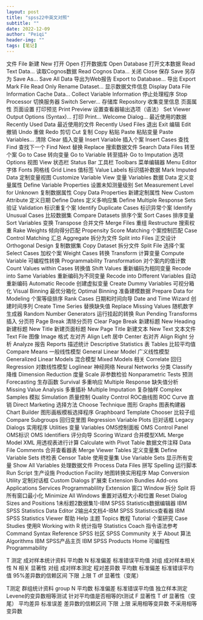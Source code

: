 ```yaml
---
layout: post
title: "spss22中英文对照"
subtitle: ""
date: 2022-12-09
author: "Peiqi"
header-img: ""
tags: [笔记]
---
```


文件 File
    新建 New
    打开 Open
    打开数据库 Open Database
    打开文本数据 Read Text Data...
    读取Cognos数据 Read Cognos Data...
    关闭 Close
    保存 Save
    另存为 Save As...
    Save All Data
    导出为Web报告 Export to Database...
    导出 Export
    Mark File Read Only
    Rename Dataset...
    显示数据文件信息 Display Data File Information
    Cache Data...
    Collect Variable Information
    停止处理程序 Stop Processor
    切换服务器 Switch Server...
    存储库 Repository
    收集变里信息
    页面属性
    页面设置
    打印预览 Print Preview
    设置查看器输出选项（语法） Set Viewer Output Options (Syntax)...
    打印 Print...
    Welcome Dialog...
    最近使用的数据 Recently Used Data
    最近使用的文件 Recently Used Files
    退出 Exit
编辑 Edit
    撤销 Undo
    重做 Redo
    剪切 Cut
    复制 Copy
    粘贴 Paste
    粘贴变量 Paste Variables...
    清除 Clear
    插入变量 Insert Variable
    插入个案 Insert Cases
    查找 Find
    查找下一个 Find Next
    替换 Replace
    搜索数据文件 Search Data Files
    转至个案 Go to Case
    转向变量 Go to Variable
    转至插补 Go to Imputation
    选项 Options
视图 View
    状态栏 Status Bar
    工具栏 Toolbars
    菜单编辑器 Menu Editor
    字体 Fonts
    网格线 Grid Lines
    值标签 Value Labels
    标识插补数据 Mark Imputed Data
    定制变量视图 Customize Variable View
    变量 Variables
数据 Data
    定义变量属性 Define Variable Properties
    设置未知测量级别 Set Measurement Level for Unknown
    复制数据属性 Copy Data Properties
    新建定制属性 New Custom Attribute
    定义日期 Define Dates
    定义多响应集 Define Multiple Response Sets
    验证 Validation
    标识重复个案 Identify Duplicate Cases
    标识异常个案 Identify Unusual Cases
    比较数据集 Compare Datasets
    排序个案 Sort Cases
    排序变量 Sort Variables
    变换 Transpose
    合并文件 Merge Files
    重组 Restructure
    搜索权重 Rake Weights
    倾向得分匹配 Propensity Score Matching
    个案控制匹配 Case Control Matching
    汇总 Aggregate
    拆分为文件 Split into Files
    正交设计 Orthogonal Design
    复制数据集 Copy Dataset
    拆分文件 Split File
    选择个案 Select Cases
    加权个案 Weight Cases
转换 Transform
    计算变量 Compute Variable
    可编程性转换 Programmability Transformation
    对个案内的值计数 Count Values within Cases
    转换值 Shift Values
    重新编码为相同变量 Recode into Same Variables
    重新编码为不同变量 Recode into Different Variables
    自动重新编码 Automatic Recode
    创建虚拟变量 Create Dummy Variables
    可视分箱化 Visual Binning
    最优分箱化 Optimal Binning
    准备建模数据 Prepare Data for Modeling
    个案等级排序 Rank Cases
    日期和时间向导 Date and Time Wizard
    创建时间序列 Create Time Series
    替换缺失值 Replace Missing Values
    随机数字生成器 Random Number Generators
    运行挂起的转换 Run Pending Transforms
插入
    分页符 Page Break
    清除分页符 Clear Page Break
    新建标题 New Heading
    新建标题 New Title
    新建页面标题 New Page Title
    新建文本 New Text
    文本文件 Text File
    图像 Image
格式
    左对齐 Align Left
    居中 Center
    右对齐 Align Right
分析 Analyze
    报告 Reports
    描述统计 Descriptive Statistics
    表 Tables 
    比较平均值 Compare Means
    一般线性模型 General Linear Model
    广义线性模型 Generalized Linear Models
    混合模型 Mixed Models
    相关 Correlate
    回归 Regression
    对数线性模型 Loglinear
    神经网络 Neural Networks
    分类 Classify
    降维 Dimension Reduction
    度量 Scale
    非参数检验 Nonparametric Tests
    预测 Forecasting
    生存函数 Survival
    多重响应 Multiple Response
    缺失值分析 Missing Value Analysis
    多重插补 Multiple Imputation
    复杂抽样 Complex Samples
    模拟 Simulation
    质量控制 Quality Control
    ROC曲线图 ROC Curve
直销 Direct Marketing
    选择方法 Choose Technique
图形 Graphs
    图表构建器 Chart Builder
    图形画板模板选择程序 Graphboard Template Chooser
    比较子组 Compare Subgroups
    回归变里图 Regression Variable Plots
    旧对话框 Legacy Dialogs
实用程序 Utilities
    变量 Variables
    OMS控制面板 OMS Control Panel
    OMS标识 OMS Identifiers
    评分向导 Scoring Wizard
    合并模型XML Merge Model XML
    用透视表进行计算 Calculate with Pivot Table
    数据文件注释 Data File Comments
    合并查看器表 Merge Viewer Tables
    定义变量集 Define Variable Sets
    终检表 Censor Table
    使用变量集 Use Variable Sets
    显示所有变量 Show All Variables
    处理数据文件 Process Data Files
    拼写 Spelling
    运行脚本 Run Script
    生产设施 Production Facility
    地图转换实用程序 Map Conversion Utility
    定制对话框 Custom Dialogs
    扩展束 Extension Bundles
Add-ons
    Applications
    Services
    Programmablility Extension
窗口 Window
    拆分 Split
    将所有窗口最小化 Minimize All Windows
    重置对话框大小和位置 Reset Dialog Sizes and Positions
    1未标题2数据集1]-IBM SPSS Statistics数据编辑器 IBM SPSS Statistics Data Editor
    2输出4文档4-IBM SPSS Statistics查看器 IBM SPSS Statistics Viewer
帮助 Help
    主题 Topics
    教程 Tutorial
    个案研究 Case Studies
    使用R Working with R
    统计指导 Statistics Coach
    指令语法参考 Command Syntax Reference
    SPSS 社区 SPSS Community
    关于 About
    算法 Algorithms
    IBM SPSS产品主页 IBM SPSS Products Home
    可编程性 Programmability


T 测定
    成对样本统计资料
        平均数
        N
        标准偏差
        标准错误平均值
        对组
    成对样本相关性
        N
        相关
        显著性
        对组
    成对样本测定
        程对差异数
        平均数
        标准偏差
        标准错误平均值
        95%差异数的信赖区间
        下限
        上限
        T
        df
        显著性（变尾）

T测定
    群组统计资料
        group
        N
        平均数
        标准偏差
        标准错误平均值
    独立样本测定
        Levene的变异数相等测试
        针对平均值是否相等的t测试
        F
        显著性
        T
        df
        显著性（变尾）
        平均差异
        标准误差
        差异数的信赖区间
        下限
        上限
        采用相等变异数
        不采用相等变异数